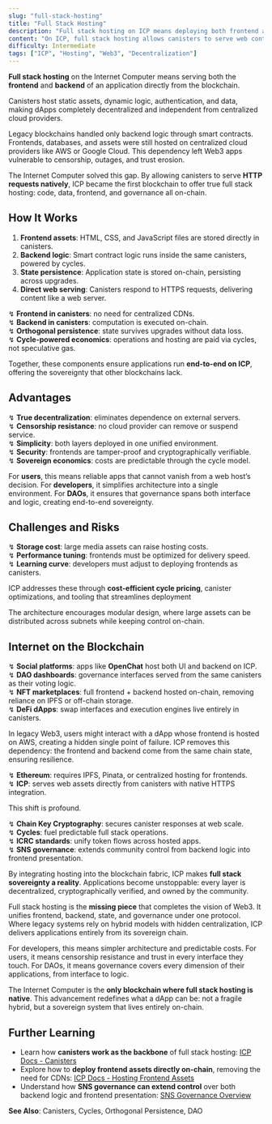 ```yaml
---
slug: "full-stack-hosting"
title: "Full Stack Hosting"
description: "Full stack hosting on ICP means deploying both frontend and backend fully on-chain, eliminating reliance on centralized servers or cloud providers."
content: "On ICP, full stack hosting allows canisters to serve web content and execute logic natively, enabling sovereign dApps that are tamper-proof and censorship-resistant."
difficulty: Intermediate
tags: ["ICP", "Hosting", "Web3", "Decentralization"]
---
```



**Full stack hosting** on the Internet Computer means serving both the **frontend** and **backend** of an application directly from the blockchain.

Canisters host static assets, dynamic logic, authentication, and data, making dApps completely decentralized and independent from centralized cloud providers.  

Legacy blockchains handled only backend logic through smart contracts. Frontends, databases, and assets were still hosted on centralized cloud providers like AWS or Google Cloud. This dependency left Web3 apps vulnerable to censorship, outages, and trust erosion.  

The Internet Computer solved this gap. By allowing canisters to serve **HTTP requests natively**, ICP became the first blockchain to offer true full stack hosting: code, data, frontend, and governance all on-chain.

## How It Works

1. **Frontend assets**: HTML, CSS, and JavaScript files are stored directly in canisters.  
2. **Backend logic**: Smart contract logic runs inside the same canisters, powered by cycles.  
3. **State persistence**: Application state is stored on-chain, persisting across upgrades.  
4. **Direct web serving**: Canisters respond to HTTPS requests, delivering content like a web server.  

↯ **Frontend in canisters**: no need for centralized CDNs.  
↯ **Backend in canisters**: computation is executed on-chain.  
↯ **Orthogonal persistence**: state survives upgrades without data loss.  
↯ **Cycle-powered economics**: operations and hosting are paid via cycles, not speculative gas.  

Together, these components ensure applications run **end-to-end on ICP**, offering the sovereignty that other blockchains lack.

## Advantages

↯ **True decentralization**: eliminates dependence on external servers.  
↯ **Censorship resistance**: no cloud provider can remove or suspend service.  
↯ **Simplicity**: both layers deployed in one unified environment.  
↯ **Security**: frontends are tamper-proof and cryptographically verifiable.  
↯ **Sovereign economics**: costs are predictable through the cycle model.  

For **users**, this means reliable apps that cannot vanish from a web host’s decision. For **developers**, it simplifies architecture into a single environment. For **DAOs**, it ensures that governance spans both interface and logic, creating end-to-end sovereignty.

## Challenges and Risks

↯ **Storage cost**: large media assets can raise hosting costs.  
↯ **Performance tuning**: frontends must be optimized for delivery speed.  
↯ **Learning curve**: developers must adjust to deploying frontends as canisters.  

ICP addresses these through **cost-efficient cycle pricing**, canister optimizations, and tooling that streamlines deployment

The architecture encourages modular design, where large assets can be distributed across subnets while keeping control on-chain.

## Internet on the Blockchain

↯ **Social platforms**: apps like **OpenChat** host both UI and backend on ICP.  
↯ **DAO dashboards**: governance interfaces served from the same canisters as their voting logic.  
↯ **NFT marketplaces**: full frontend + backend hosted on-chain, removing reliance on IPFS or off-chain storage.  
↯ **DeFi dApps**: swap interfaces and execution engines live entirely in canisters.  

In legacy Web3, users might interact with a dApp whose frontend is hosted on AWS, creating a hidden single point of failure. ICP removes this dependency: the frontend and backend come from the same chain state, ensuring resilience.  

↯ **Ethereum**: requires IPFS, Pinata, or centralized hosting for frontends.  
↯ **ICP**: serves web assets directly from canisters with native HTTPS integration.  

This shift is profound.  

↯ **Chain Key Cryptography**: secures canister responses at web scale.  
↯ **Cycles**: fuel predictable full stack operations.  
↯ **ICRC standards**: unify token flows across hosted apps.  
↯ **SNS governance**: extends community control from backend logic into frontend presentation.  

By integrating hosting into the blockchain fabric, ICP makes **full stack sovereignty a reality**. Applications become unstoppable: every layer is decentralized, cryptographically verified, and owned by the community.

Full stack hosting is the **missing piece** that completes the vision of Web3. It unifies frontend, backend, state, and governance under one protocol. Where legacy systems rely on hybrid models with hidden centralization, ICP delivers applications entirely from its sovereign chain.  

For developers, this means simpler architecture and predictable costs. For users, it means censorship resistance and trust in every interface they touch. For DAOs, it means governance covers every dimension of their applications, from interface to logic.  

The Internet Computer is the **only blockchain where full stack hosting is native**. This advancement redefines what a dApp can be: not a fragile hybrid, but a sovereign system that lives entirely on-chain.  

## Further Learning

- Learn how **canisters work as the backbone** of full stack hosting: [ICP Docs - Canisters](https://internetcomputer.org/docs/current/developer-docs/architecture/canisters-code)  
- Explore how to **deploy frontend assets directly on-chain**, removing the need for CDNs: [ICP Docs - Hosting Frontend Assets](https://internetcomputer.org/docs/current/developer-docs/frontend/hosting)  
- Understand how **SNS governance can extend control** over both backend logic and frontend presentation: [SNS Governance Overview](https://internetcomputer.org/docs/current/developer-docs/daos/sns/overview)  

**See Also**: Canisters, Cycles, Orthogonal Persistence, DAO
